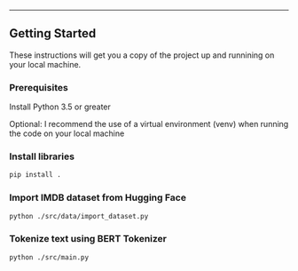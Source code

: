 --------
Getting Started
--------
These instructions will get you a copy of the project up and runnining on your local machine. 

### Prerequisites
Install Python 3.5 or greater

Optional: I recommend the use of a virtual environment (venv) when running the code on your local machine

### Install libraries
```bash
pip install .
```
### Import IMDB dataset from Hugging Face
```bash
python ./src/data/import_dataset.py
```
### Tokenize text using BERT Tokenizer
```bash
python ./src/main.py
```
